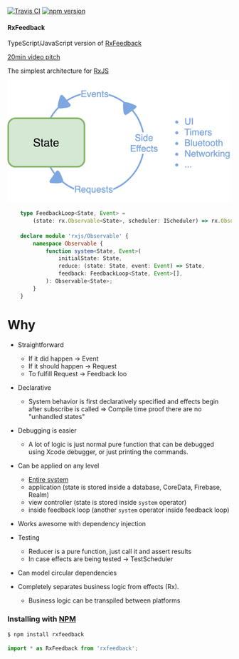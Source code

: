[![Travis CI](https://travis-ci.org/NoTests/RxFeedback.js.svg?branch=master)](https://travis-ci.org/NoTests/RxFeedback.js) [![npm version](https://badge.fury.io/js/rxfeedback.svg)](http://badge.fury.io/js/rxfeedback)


#### RxFeedback 
TypeScript/JavaScript version of [RxFeedback](https://github.com/kzaher/RxFeedback)

[20min video pitch](https://academy.realm.io/posts/try-swift-nyc-2017-krunoslav-zaher-modern-rxswift-architectures/)

The simplest architecture for [RxJS](https://github.com/ReactiveX/RxJS)

<img src="https://github.com/kzaher/rxswiftcontent/raw/master/RxFeedback.png" width="502px" />

```typescript
    type FeedbackLoop<State, Event> = 
        (state: rx.Observable<State>, scheduler: IScheduler) => rx.Observable<Event>;

    declare module 'rxjs/Observable' {
        namespace Observable {
            function system<State, Event>(
                initialState: State,
                reduce: (state: State, event: Event) => State,
                feedback: FeedbackLoop<State, Event>[],
            ): Observable<State>;
        }
    }
```

# Why

* Straightforward
    * If it did happen -> Event
    * If it should happen -> Request
    * To fulfill Request -> Feedback loo
* Declarative
    * System behavior is first declaratively specified and effects begin after subscribe is called => Compile time proof there are no "unhandled states"
* Debugging is easier
    * A lot of logic is just normal pure function that can be debugged using Xcode debugger, or just printing the commands.

* Can be applied on any level
    * [Entire system](https://kafka.apache.org/documentation/)
    * application (state is stored inside a database, CoreData, Firebase, Realm)
    * view controller (state is stored inside `system` operator)
    * inside feedback loop (another `system` operator inside feedback loop)
* Works awesome with dependency injection
* Testing
    * Reducer is a pure function, just call it and assert results
    * In case effects are being tested -> TestScheduler
* Can model circular dependencies
* Completely separates business logic from effects (Rx).
    * Business logic can be transpiled between platforms


### Installing with [NPM](https://www.npmjs.com/)

```bash
$ npm install rxfeedback
```

```typescript
import * as RxFeedback from 'rxfeedback';
```